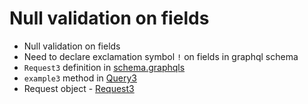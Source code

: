 # Null validation on fields
* Null validation on fields
* Need to declare exclamation symbol `!` on fields in graphql schema
* `Request3` definition in [schema.graphqls](../../../../resources/schema.graphqls)
* `example3` method in [Query3](Query3.java)
* Request object - [Request3](Request3.java)